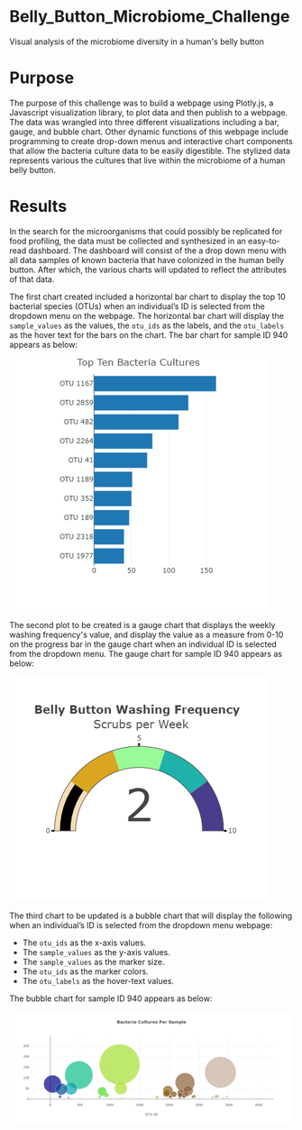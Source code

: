 # Belly_Button_Microbiome_Challenge
Visual analysis of the microbiome diversity in a human's belly button

# Purpose
The purpose of this challenge was to build a webpage using Plotly.js, a Javascript visualization library, to plot data and then publish to a webpage. The data was wrangled into three different visualizations including a bar, gauge, and bubble chart. Other dynamic functions of this webpage include programming to create drop-down menus and interactive chart components that allow the bacteria culture data to be easily digestible. The stylized data represents various the cultures that live within the microbiome of a human belly button. 

# Results
In the search for the microorganisms that could possibly be replicated for food profiling, the data must be collected and synthesized in an easy-to-read dashboard. The dashboard will consist of the a drop down menu with all data samples of known bacteria that have colonized in the human belly button. After which, the various charts will updated to reflect the attributes of that data. 

The first chart created included a horizontal bar chart to display the top 10 bacterial species (OTUs) when an individual’s ID is selected from the dropdown menu on the webpage. The horizontal bar chart will display the `sample_values` as the values, the `otu_ids` as the labels, and the `otu_labels` as the hover text for the bars on the chart. The bar chart for sample ID 940 appears as below:

![Bar_Chart_Belly_Button](./Images/bar_chart.png)

The second plot to be created is a gauge chart that displays the weekly washing frequency's value, and display the value as a measure from 0-10 on the progress bar in the gauge chart when an individual ID is selected from the dropdown menu. The gauge chart for sample ID 940 appears as below:

![Gauge_Chart_Belly_Button](./Images/gauge_chart.png)

The third chart to be updated is a bubble chart that will display the following when an individual’s ID is selected from the dropdown menu webpage:

- The `otu_ids` as the x-axis values.
- The `sample_values` as the y-axis values.
- The `sample_values` as the marker size.
- The `otu_ids` as the marker colors.
- The `otu_labels` as the hover-text values.

The bubble chart for sample ID 940 appears as below:

![Bubble_Chart_Belly_Button](./Images/bubble_chart.png)

